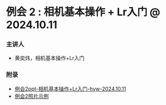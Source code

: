 # 例会 2 : 相机基本操作 + Lr入门 @ 2024.10.11

### 主讲人

- 黄奕炜，相机基本操作+Lr入门


### 附录

- [例会2ppt-相机基本操作+Lr入门-hyw-2024.10.11](相机基础操作+Lr入门.pptx)
- [例会2照片示例](photo.zip)